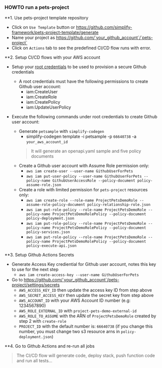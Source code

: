 ### HOWTO run a pets-project

**1. Use pets-project template repository

- Click on `Use Template` button or https://github.com/simplify-framework/pets-project-template/generate
- Name your project as https://github.com/`your_github_account`/`pets-project`
- Click on `Actions` tab to see the predefined CI/CD flow runs with error.

**2. Setup CI/CD flows with your AWS account

- Setup your [root credentials](https://docs.aws.amazon.com/sdk-for-java/v1/developer-guide/setup-credentials.html) to be used to provision a secure Github credentials 
  + A root credentials must have the following permissions to create Github user account:
    + iam:CreateUser
    + iam:CreateRole
    + iam:CreatePolicy
    + iam:UpdateUserPolicy

- Execute the following commands under root credentials to create Github user account:
  + Generate `petsample` with `simplify-codegen`
    + simplify-codegen template -i petsample -p `66640738` -a `your_aws_account_id`
    > It will generate an openapi.yaml sample and five policy documents
  + Create a Github user account with Assume Role permission only:
    + `aws iam create-user --user-name GithubUserForPets`
    + `aws iam put-user-policy --user-name GithubUserForPets --policy-name GithubUserAccessRole --policy-document policy-assume-role.json` 
  + Create a role with limited permission for `pets-project` resources only:
    + `aws iam create-role --role-name ProjectPetsDemoRole --assume-role-policy-document policy-relationship-role.json`
    + `aws iam put-role-policy --role-name ProjectPetsDemoRole --policy-name ProjectPetsDemoRolePolicy --policy-document policy-deployment.json`
    + `aws iam put-role-policy --role-name ProjectPetsDemoRole --policy-name ProjectPetsDemoRolePolicy --policy-document policy-services.json`
    + `aws iam put-role-policy --role-name ProjectPetsDemoRole --policy-name ProjectPetsDemoRolePolicy --policy-document policy-execute-api.json`

**3. Setup Github Actions Secrets

  + Generate Access Key crediential for Github user account, notes this key to use for the next step
    + `aws iam create-access-key --user-name GithubUserForPets`
  + Go to https://github.com/`your_github_account`/pets-project/settings/secrets
    + `AWS_ACCESS_KEY_ID` then update the access key ID from step above
    + `AWS_SECRET_ACCESS_KEY` then update the secret key from step above
    + `AWS_ACCOUNT_ID` with your AWS Account ID number (e.g: 1234567890)
    + `AWS_ROLE_EXTERNAL_ID` with `project-pets-demo-external-id`
    + `AWS_ROLE_TO_ASSUME` with the ARN of `ProjectPetsDemoRole` created by step 2 with `create-role`
    + `PROJECT_ID` with the default number is: `66640738` 
      (if you change this number, you must change two s3 resource arns in `policy-deployment.json`)
      
**4. Go to Github Actions and re-run all jobs

  > The CI/CD flow will generate code, deploy stack, push function code and run all tests...
